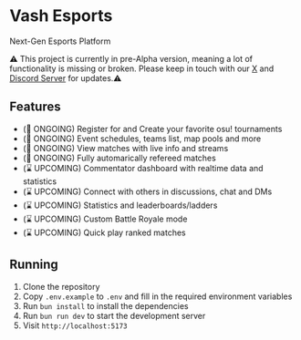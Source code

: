 # Vash Esports
Next-Gen Esports Platform

⚠️ This project is currently in pre-Alpha version, meaning a lot of functionality is missing or broken. Please keep in touch with our [X](https://x.com/VashSoftware) and [Discord Server](https://discord.gg/n3mZgWk) for updates.⚠️

## Features
- (🔨 ONGOING) Register for and Create your favorite osu! tournaments
- (🔨 ONGOING) Event schedules, teams list, map pools and more 
- (🔨 ONGOING) View matches with live info and streams
- (🔨 ONGOING) Fully automarically refereed matches
- (⌛ UPCOMING) Commentator dashboard with realtime data and statistics
- (⌛ UPCOMING) Connect with others in discussions, chat and DMs
- (⌛ UPCOMING) Statistics and leaderboards/ladders
- (⌛ UPCOMING) Custom Battle Royale mode 
- (⌛ UPCOMING) Quick play ranked matches 

## Running
1. Clone the repository
2. Copy `.env.example` to `.env` and fill in the required environment variables
3. Run `bun install` to install the dependencies
4. Run `bun run dev` to start the development server
5. Visit `http://localhost:5173`
